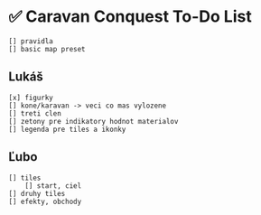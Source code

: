 # ✅ Caravan Conquest To-Do List

    [] pravidla
    [] basic map preset

## Lukáš

    [x] figurky
    [] kone/karavan -> veci co mas vylozene
    [] treti clen
    [] zetony pre indikatory hodnot materialov
    [] legenda pre tiles a ikonky

## Ľubo

    [] tiles
        [] start, ciel
    [] druhy tiles
    [] efekty, obchody
